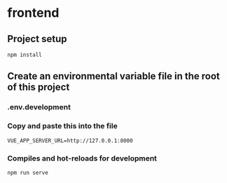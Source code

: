 # frontend

## Project setup
```
npm install
```
## Create an environmental variable file in the root of this project
### .env.development
### Copy and paste this into the file
```
VUE_APP_SERVER_URL=http://127.0.0.1:8000
```

### Compiles and hot-reloads for development
```
npm run serve
```



